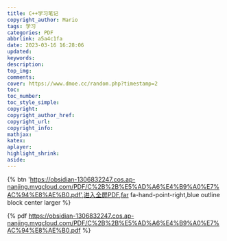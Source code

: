 ```yaml
---
title: C++学习笔记
copyright_author: Mario
tags: 学习
categories: PDF
abbrlink: a5a4c1fa
date: 2023-03-16 16:28:06
updated:
keywords:
description:
top_img:
comments:
cover: https://www.dmoe.cc/random.php?timestamp=2
toc:
toc_number:
toc_style_simple:
copyright:
copyright_author_href:
copyright_url:
copyright_info:
mathjax:
katex:
aplayer:
highlight_shrink:
aside:
---
```


{% btn 'https://obsidian-1306832247.cos.ap-nanjing.myqcloud.com/PDF/C%2B%2B%E5%AD%A6%E4%B9%A0%E7%AC%94%E8%AE%B0.pdf',进入全屏PDF,far fa-hand-point-right,blue outline block center  larger %}

{% pdf https://obsidian-1306832247.cos.ap-nanjing.myqcloud.com/PDF/C%2B%2B%E5%AD%A6%E4%B9%A0%E7%AC%94%E8%AE%B0.pdf %}


